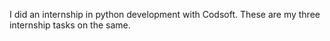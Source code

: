 I did an internship in python development with Codsoft. These are my three internship tasks on the same.
